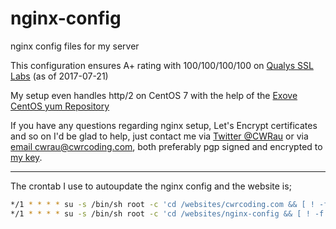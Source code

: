 # nginx-config
nginx config files for my server

This configuration ensures A+ rating with 100/100/100/100 on [Qualys SSL Labs](https://www.ssllabs.com/ssltest/analyze.html?d=cwrcoding.com) (as of 2017-07-21)

My setup even handles http/2 on CentOS 7 with the help of the [Exove CentOS yum Repository](https://packages.exove.com/)

If you have any questions regarding nginx setup, Let's Encrypt certificates and so on I'd be glad to help, just contact me via [Twitter @CWRau](https://twitter.com/CWRau) or via [email cwrau@cwrcoding.com](mailto:cwrau@cwrcoding.com), both preferably pgp signed and encrypted to [my key](https://keybase.io/cwrau).
___

The crontab I use to autoupdate the nginx config and the website is;

```bash
*/1 * * * * su -s /bin/sh root -c 'cd /websites/cwrcoding.com && [ ! -f pause ] && /usr/bin/git fetch --all && /usr/bin/git reset --hard origin/master && chown -R nginx:nginx /websites'
*/1 * * * * su -s /bin/sh root -c 'cd /websites/nginx-config && [ ! -f pause ] && /usr/bin/git fetch --all && /usr/bin/git reset --hard origin/master && chown -R nginx:nginx /websites && /usr/sbin/nginx -s reload'
```
